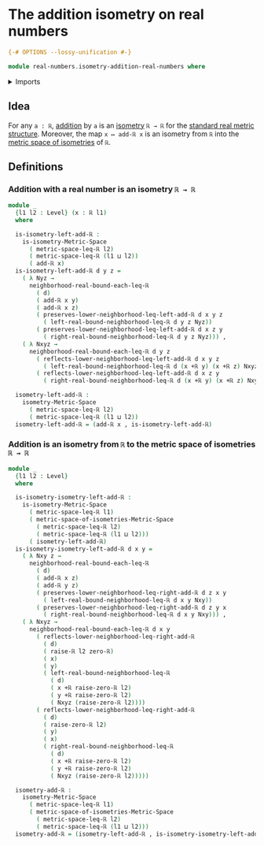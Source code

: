 # The addition isometry on real numbers

```agda
{-# OPTIONS --lossy-unification #-}

module real-numbers.isometry-addition-real-numbers where
```

<details><summary>Imports</summary>

```agda
open import foundation.dependent-pair-types
open import foundation.function-types
open import foundation.universe-levels

open import metric-spaces.isometries-metric-spaces
open import metric-spaces.metric-space-of-isometries-metric-spaces
open import metric-spaces.metric-spaces

open import real-numbers.addition-real-numbers
open import real-numbers.dedekind-real-numbers
open import real-numbers.inequality-real-numbers
open import real-numbers.metric-space-of-real-numbers
open import real-numbers.raising-universe-levels-real-numbers
open import real-numbers.rational-real-numbers
open import real-numbers.strict-inequality-real-numbers
```

</details>

## Idea

For any `a : ℝ`, [addition](real-numbers.addition-real-numbers.md) by `a` is an
[isometry](metric-spaces.isometries-metric-spaces.md) `ℝ → ℝ` for the
[standard real metric structure](real-numbers.metric-space-of-real-numbers.md).
Moreover, the map `x ↦ add-ℝ x` is an isometry from `ℝ` into the
[metric space of isometries](metric-spaces.metric-space-of-isometries-metric-spaces.md)
of `ℝ`.

## Definitions

### Addition with a real number is an isometry `ℝ → ℝ`

```agda
module _
  {l1 l2 : Level} (x : ℝ l1)
  where

  is-isometry-left-add-ℝ :
    is-isometry-Metric-Space
      ( metric-space-leq-ℝ l2)
      ( metric-space-leq-ℝ (l1 ⊔ l2))
      ( add-ℝ x)
  is-isometry-left-add-ℝ d y z =
    ( λ Nyz →
      neighborhood-real-bound-each-leq-ℝ
        ( d)
        ( add-ℝ x y)
        ( add-ℝ x z)
        ( preserves-lower-neighborhood-leq-left-add-ℝ d x y z
          ( left-real-bound-neighborhood-leq-ℝ d y z Nyz))
        ( preserves-lower-neighborhood-leq-left-add-ℝ d x z y
          ( right-real-bound-neighborhood-leq-ℝ d y z Nyz))) ,
    ( λ Nxyz →
      neighborhood-real-bound-each-leq-ℝ d y z
        ( reflects-lower-neighborhood-leq-left-add-ℝ d x y z
          ( left-real-bound-neighborhood-leq-ℝ d (x +ℝ y) (x +ℝ z) Nxyz))
        ( reflects-lower-neighborhood-leq-left-add-ℝ d x z y
          ( right-real-bound-neighborhood-leq-ℝ d (x +ℝ y) (x +ℝ z) Nxyz)))

  isometry-left-add-ℝ :
    isometry-Metric-Space
      ( metric-space-leq-ℝ l2)
      ( metric-space-leq-ℝ (l1 ⊔ l2))
  isometry-left-add-ℝ = (add-ℝ x , is-isometry-left-add-ℝ)
```

### Addition is an isometry from `ℝ` to the metric space of isometries `ℝ → ℝ`

```agda
module _
  {l1 l2 : Level}
  where

  is-isometry-isometry-left-add-ℝ :
    is-isometry-Metric-Space
      ( metric-space-leq-ℝ l1)
      ( metric-space-of-isometries-Metric-Space
        ( metric-space-leq-ℝ l2)
        ( metric-space-leq-ℝ (l1 ⊔ l2)))
      ( isometry-left-add-ℝ)
  is-isometry-isometry-left-add-ℝ d x y =
    ( λ Nxy z →
      neighborhood-real-bound-each-leq-ℝ
        ( d)
        ( add-ℝ x z)
        ( add-ℝ y z)
        ( preserves-lower-neighborhood-leq-right-add-ℝ d z x y
          ( left-real-bound-neighborhood-leq-ℝ d x y Nxy))
        ( preserves-lower-neighborhood-leq-right-add-ℝ d z y x
          ( right-real-bound-neighborhood-leq-ℝ d x y Nxy))) ,
    ( λ Nxyz →
      neighborhood-real-bound-each-leq-ℝ d x y
        ( reflects-lower-neighborhood-leq-right-add-ℝ
          ( d)
          ( raise-ℝ l2 zero-ℝ)
          ( x)
          ( y)
          ( left-real-bound-neighborhood-leq-ℝ
            ( d)
            ( x +ℝ raise-zero-ℝ l2)
            ( y +ℝ raise-zero-ℝ l2)
            ( Nxyz (raise-zero-ℝ l2))))
        ( reflects-lower-neighborhood-leq-right-add-ℝ
          ( d)
          ( raise-zero-ℝ l2)
          ( y)
          ( x)
          ( right-real-bound-neighborhood-leq-ℝ
            ( d)
            ( x +ℝ raise-zero-ℝ l2)
            ( y +ℝ raise-zero-ℝ l2)
            ( Nxyz (raise-zero-ℝ l2)))))

  isometry-add-ℝ :
    isometry-Metric-Space
      ( metric-space-leq-ℝ l1)
      ( metric-space-of-isometries-Metric-Space
        ( metric-space-leq-ℝ l2)
        ( metric-space-leq-ℝ (l1 ⊔ l2)))
  isometry-add-ℝ = (isometry-left-add-ℝ , is-isometry-isometry-left-add-ℝ)
```
